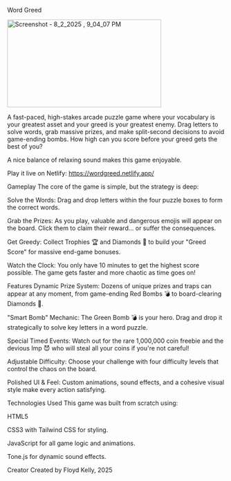 Word Greed

<img width="356" height="203" alt="Screenshot - 8_2_2025 , 9_04_07 PM" src="https://github.com/user-attachments/assets/e43bf833-0ddc-458e-a3d9-0052277a54d2" />

A fast-paced, high-stakes arcade puzzle game where your vocabulary is your greatest asset and your greed is your greatest enemy. Drag letters to solve words, grab massive prizes, and make split-second decisions to avoid game-ending bombs. How high can you score before your greed gets the best of you?

A nice balance of relaxing sound makes this game enjoyable.

Play it live on Netlify: https://wordgreed.netlify.app/

Gameplay
The core of the game is simple, but the strategy is deep:

Solve the Words: Drag and drop letters within the four puzzle boxes to form the correct words.

Grab the Prizes: As you play, valuable and dangerous emojis will appear on the board. Click them to claim their reward... or suffer the consequences.

Get Greedy: Collect Trophies 🏆 and Diamonds 💎 to build your "Greed Score" for massive end-game bonuses.

Watch the Clock: You only have 10 minutes to get the highest score possible. The game gets faster and more chaotic as time goes on!

Features
Dynamic Prize System: Dozens of unique prizes and traps can appear at any moment, from game-ending Red Bombs 💣 to board-clearing Diamonds 💎.

"Smart Bomb" Mechanic: The Green Bomb 💣 is your hero. Drag and drop it strategically to solve key letters in a word puzzle.

Special Timed Events: Watch out for the rare 1,000,000 coin freebie and the devious Imp 😈 who will steal all your coins if you're not careful!

Adjustable Difficulty: Choose your challenge with four difficulty levels that control the chaos on the board.

Polished UI & Feel: Custom animations, sound effects, and a cohesive visual style make every action satisfying.

Technologies Used
This game was built from scratch using:

HTML5

CSS3 with Tailwind CSS for styling.

JavaScript for all game logic and animations.

Tone.js for dynamic sound effects.

Creator
Created by Floyd Kelly, 2025







